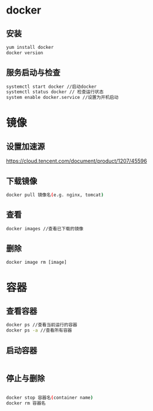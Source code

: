 # docker
## 安装
```bash
yum install docker
docker version
```
## 服务启动与检查
```bash
systemctl start docker //启动docker
systemctl status docker // 检查运行状态
system enable docker.service //设置为开机启动
```
# 镜像
## 设置加速源
https://cloud.tencent.com/document/product/1207/45596
## 下载镜像
```bash
docker pull 镜像名(e.g. nginx, tomcat)
```

## 查看
```bash
docker images //查看已下载的镜像
```
## 删除
```
docker image rm [image]
```

# 容器
## 查看容器
```bash
docker ps //查看当前运行的容器
docker ps -a //查看所有容器
```

## 启动容器
```bash
```
## 停止与删除
```bash

docker stop 容器名(container name) 
docker rm 容器名
```


